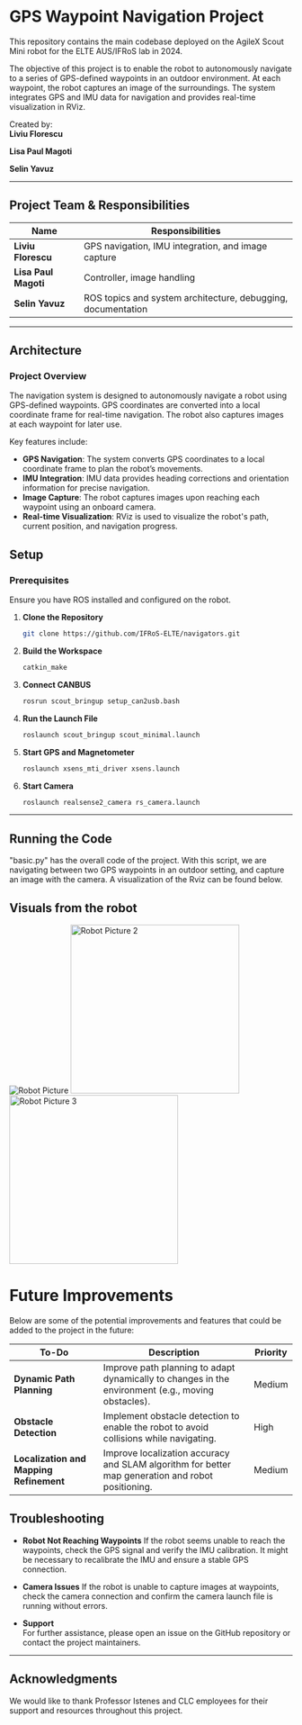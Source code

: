 # GPS Waypoint Navigation Project  

This repository contains the main codebase deployed on the AgileX Scout Mini robot for the ELTE AUS/IFRoS lab in 2024.  

The objective of this project is to enable the robot to autonomously navigate to a series of GPS-defined waypoints in an outdoor environment. At each waypoint, the robot captures an image of the surroundings. The system integrates GPS and IMU data for navigation and provides real-time visualization in RViz.

Created by:  
**Liviu Florescu**

**Lisa Paul Magoti**

**Selin Yavuz**

---

## Project Team & Responsibilities  

| **Name**             | **Responsibilities**               |  
|-----------------------|-------------------------------------|  
| **Liviu Florescu**       | GPS navigation, IMU integration, and image capture |  
| **Lisa Paul Magoti**       | Controller, image handling |  
| **Selin Yavuz**       | ROS topics and system architecture, debugging, documentation |  

---

## Architecture  


### Project Overview
The navigation system is designed to autonomously navigate a robot using GPS-defined waypoints. GPS coordinates are converted into a local coordinate frame for real-time navigation. The robot also captures images at each waypoint for later use.

Key features include:

- **GPS Navigation**: 
  The system converts GPS coordinates to a local coordinate frame to plan the robot’s movements.
- **IMU Integration**: 
  IMU data provides heading corrections and orientation information for precise navigation.
- **Image Capture**: 
  The robot captures images upon reaching each waypoint using an onboard camera.
- **Real-time Visualization**: 
  RViz is used to visualize the robot's path, current position, and navigation progress.


## Setup  

### Prerequisites  
Ensure you have ROS installed and configured on the robot.  

1. **Clone the Repository**  
   ```bash  
   git clone https://github.com/IFRoS-ELTE/navigators.git

    ```
3. **Build the Workspace**  
    ```bash  
    catkin_make  
    ```

4. **Connect CANBUS**  
    ```bash  
    rosrun scout_bringup setup_can2usb.bash
    ```

5. **Run the Launch File**  
    ```bash  
    roslaunch scout_bringup scout_minimal.launch
    ```

6. **Start GPS and Magnetometer**  
    ```bash  
    roslaunch xsens_mti_driver xsens.launch  

    ```
7. **Start Camera**  
    ```bash  
    roslaunch realsense2_camera rs_camera.launch

    ```
---
## Running the Code 

"basic.py" has the overall code of the project. With this script, we are navigating between two GPS waypoints in an outdoor setting, and capture an image with the camera. A visualization of the Rviz can be found below.

## Visuals from the robot

![Robot Picture](robot_pic.jpeg)
<img src="pic_2.jpeg" alt="Robot Picture 2" width="300"/>
<img src="pic_3.jpeg" alt="Robot Picture 3" width="300"/>

# Future Improvements

Below are some of the potential improvements and features that could be added to the project in the future:

| **To-Do**                               | **Description**                                                                                  | **Priority**   |
|-----------------------------------------|--------------------------------------------------------------------------------------------------|----------------|
| **Dynamic Path Planning**               | Improve path planning to adapt dynamically to changes in the environment (e.g., moving obstacles). | Medium         |
| **Obstacle Detection**                  | Implement obstacle detection to enable the robot to avoid collisions while navigating.            | High           |
| **Localization and Mapping Refinement** | Improve localization accuracy and SLAM algorithm for better map generation and robot positioning. | Medium         |

## Troubleshooting  
- **Robot Not Reaching Waypoints**
If the robot seems unable to reach the waypoints, check the GPS signal and verify the IMU calibration. It might be necessary to recalibrate the IMU and ensure a stable GPS connection.

- **Camera Issues**
If the robot is unable to capture images at waypoints, check the camera connection and confirm the camera launch file is running without errors.




- **Support**  
  For further assistance, please open an issue on the GitHub repository or contact the project maintainers.

---

## Acknowledgments  

We would like to thank Professor Istenes and CLC employees for their support and resources throughout this project.
